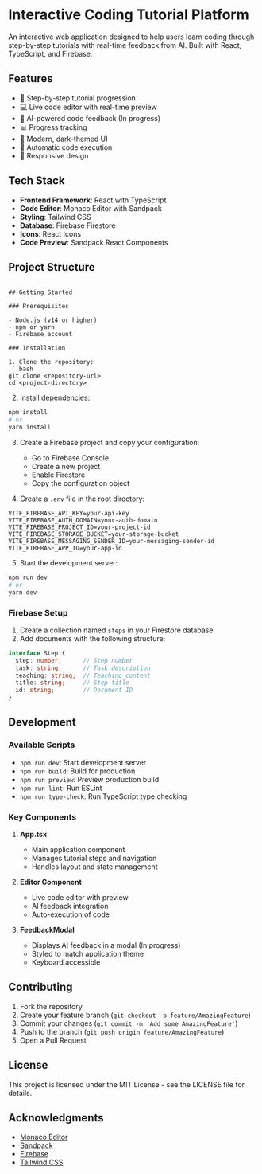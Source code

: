 # Interactive Coding Tutorial Platform

An interactive web application designed to help users learn coding through step-by-step tutorials with real-time feedback from AI. Built with React, TypeScript, and Firebase.

## Features

- 🎯 Step-by-step tutorial progression
- 💻 Live code editor with real-time preview
- 🤖 AI-powered code feedback (In progress)
- 📊 Progress tracking
- 🎨 Modern, dark-themed UI
- 🔄 Automatic code execution
- 📱 Responsive design

## Tech Stack

- **Frontend Framework**: React with TypeScript
- **Code Editor**: Monaco Editor with Sandpack
- **Styling**: Tailwind CSS
- **Database**: Firebase Firestore
- **Icons**: React Icons
- **Code Preview**: Sandpack React Components

## Project Structure

```

## Getting Started

### Prerequisites

- Node.js (v14 or higher)
- npm or yarn
- Firebase account

### Installation

1. Clone the repository:
```bash
git clone <repository-url>
cd <project-directory>
```

2. Install dependencies:
```bash
npm install
# or
yarn install
```

3. Create a Firebase project and copy your configuration:
   - Go to Firebase Console
   - Create a new project
   - Enable Firestore
   - Copy the configuration object

4. Create a `.env` file in the root directory:
```env
VITE_FIREBASE_API_KEY=your-api-key
VITE_FIREBASE_AUTH_DOMAIN=your-auth-domain
VITE_FIREBASE_PROJECT_ID=your-project-id
VITE_FIREBASE_STORAGE_BUCKET=your-storage-bucket
VITE_FIREBASE_MESSAGING_SENDER_ID=your-messaging-sender-id
VITE_FIREBASE_APP_ID=your-app-id
```

5. Start the development server:
```bash
npm run dev
# or
yarn dev
```

### Firebase Setup

1. Create a collection named `steps` in your Firestore database
2. Add documents with the following structure:
```typescript
interface Step {
  step: number;      // Step number
  task: string;      // Task description
  teaching: string;  // Teaching content
  title: string;     // Step title
  id: string;        // Document ID
}
```

## Development

### Available Scripts

- `npm run dev`: Start development server
- `npm run build`: Build for production
- `npm run preview`: Preview production build
- `npm run lint`: Run ESLint
- `npm run type-check`: Run TypeScript type checking

### Key Components

1. **App.tsx**
   - Main application component
   - Manages tutorial steps and navigation
   - Handles layout and state management

2. **Editor Component**
   - Live code editor with preview
   - AI feedback integration
   - Auto-execution of code

3. **FeedbackModal**
   - Displays AI feedback in a modal (In progress)
   - Styled to match application theme
   - Keyboard accessible



## Contributing

1. Fork the repository
2. Create your feature branch (`git checkout -b feature/AmazingFeature`)
3. Commit your changes (`git commit -m 'Add some AmazingFeature'`)
4. Push to the branch (`git push origin feature/AmazingFeature`)
5. Open a Pull Request

## License

This project is licensed under the MIT License - see the LICENSE file for details.

## Acknowledgments

- [Monaco Editor](https://microsoft.github.io/monaco-editor/)
- [Sandpack](https://sandpack.codesandbox.io/)
- [Firebase](https://firebase.google.com/)
- [Tailwind CSS](https://tailwindcss.com/)

